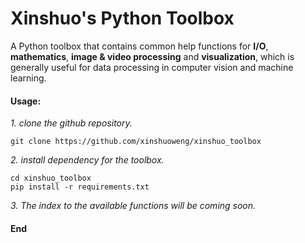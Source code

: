 # Xinshuo's Python Toolbox
A Python toolbox that contains common help functions for **I/O**, **mathematics**, **image & video processing** and **visualization**, which is generally useful for data processing in computer vision and machine learning.

#### Usage:

*1. clone the github repository.*
~~~shell
git clone https://github.com/xinshuoweng/xinshuo_toolbox
~~~

*2. install dependency for the toolbox.*
~~~shell
cd xinshuo_toolbox
pip install -r requirements.txt
~~~

*3. The index to the available functions will be coming soon.*

#### End
